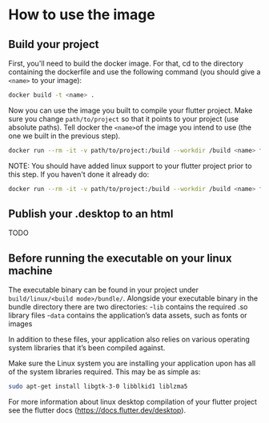 # How to use the image

## Build your project

First, you'll need to build the docker image. For that, cd to the directory containing the dockerfile and use the following command (you should give a `<name>` to your image):  
```bash
docker build -t <name> .
```

Now you can use the image you built to compile your flutter project. Make sure you change `path/to/project` so that it points to your project (use absolute paths). Tell docker the `<name>`of the image you intend to use (the one we built in the previous step).
```bash
docker run --rm -it -v path/to/project:/build --workdir /build <name> flutter build linux
```
NOTE: You should have added linux support to your flutter project prior to this step. If you haven't done it already do:
```bash
docker run --rm -it -v path/to/project:/build --workdir /build <name> flutter create --platforms=linux .
```

## Publish your .desktop to an html
TODO

## Before running the executable on your linux machine
The executable binary can be found in your project under `build/linux/<build mode>/bundle/`. Alongside your executable binary in the bundle directory there are two directories:
  -`lib` contains the required .so library files
  -`data` contains the application’s data assets, such as fonts or images

In addition to these files, your application also relies on various operating system libraries that it’s been compiled against.

Make sure the Linux system you are installing your application upon has all of the system libraries required. This may be as simple as:
```bash
sudo apt-get install libgtk-3-0 libblkid1 liblzma5
```
For more information about linux desktop compilation of your flutter project see the flutter docs (https://docs.flutter.dev/desktop).